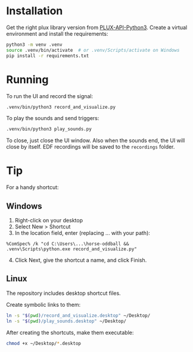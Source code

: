 # Installation

Get the right plux library version from [PLUX-API-Python3](https://github.com/pluxbiosignals/python-samples/tree/master/PLUX-API-Python3). Create a virtual environment and install the requirements:

```bash
python3 -m venv .venv
source .venv/bin/activate  # or .venv/Scripts/activate on Windows
pip install -r requirements.txt
```

# Running

To run the UI and record the signal:
```bash
.venv/bin/python3 record_and_visualize.py
```

To play the sounds and send triggers:
```bash
.venv/bin/python3 play_sounds.py
```

To close, just close the UI window. Also when the sounds end, the UI will close by itself.
EDF recordings will be saved to the `recordings` folder.

# Tip
For a handy shortcut:

## Windows
1. Right-click on your desktop
2. Select New > Shortcut
3. In the location field, enter (replacing ... with your path):
```
%ComSpec% /k "cd C:\Users\...\horse-oddball && .venv\Scripts\python.exe record_and_visualize.py"
```
4. Click Next, give the shortcut a name, and click Finish.

## Linux
The repository includes desktop shortcut files.

Create symbolic links to them:
```bash
ln -s "$(pwd)/record_and_visualize.desktop" ~/Desktop/
ln -s "$(pwd)/play_sounds.desktop" ~/Desktop/
```

After creating the shortcuts, make them executable:
```bash
chmod +x ~/Desktop/*.desktop
```
